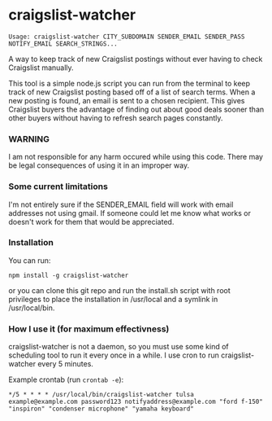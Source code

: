 craigslist-watcher
==================
 
```
Usage: craigslist-watcher CITY_SUBDOMAIN SENDER_EMAIL SENDER_PASS NOTIFY_EMAIL SEARCH_STRINGS...
```

A way to keep track of new Craigslist postings without ever having to check Craigslist manually.

This tool is a simple node.js script you can run from the terminal to keep track of new Craigslist posting based off of a list of search terms. When a new posting is found, an email is sent to a chosen recipient. This gives Craigslist buyers the advantage of finding out about good deals sooner than other buyers without having to refresh search pages constantly.

### WARNING ###

I am not responsible for any harm occured while using this code. There may be legal consequences of using it in an improper way.

### Some current limitations ###

I'm not entirely sure if the SENDER_EMAIL field will work with email addresses not using gmail. If someone could let me know what works or doesn't work for them that would be appreciated.

### Installation ###

You can run:

```
npm install -g craigslist-watcher
```

or you can clone this git repo and run the install.sh script with root privileges to place the installation in /usr/local and a symlink in /usr/local/bin.

### How I use it (for maximum effectivness) ###

craigslist-watcher is not a daemon, so you must use some kind of scheduling tool to run it every once in a while. I use cron to run craigslist-watcher every 5 minutes.

Example crontab (run ```crontab -e```):

```
*/5 * * * * /usr/local/bin/craigslist-watcher tulsa example@example.com password123 notifyaddress@example.com "ford f-150" "inspiron" "condenser microphone" "yamaha keyboard"
```
